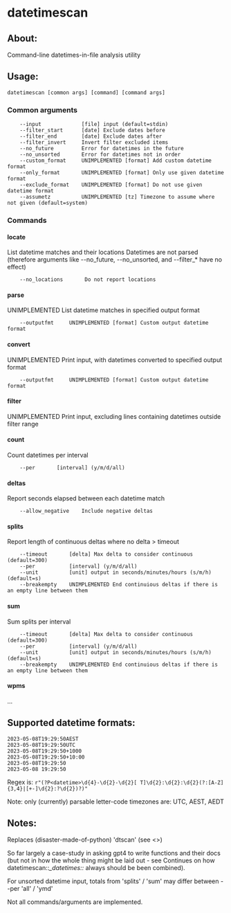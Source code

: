 # datetimescan

## About:

Command-line datetimes-in-file analysis utility 

## Usage:

    datetimescan [common args] [command] [command args]

### Common arguments

        --input             [file] input (default=stdin)
        --filter_start      [date] Exclude dates before
        --filter_end        [date] Exclude dates after
        --filter_invert     Invert filter excluded items
        --no_future         Error for datetimes in the future
        --no_unsorted       Error for datetimes not in order
        --custom_format     UNIMPLEMENTED [format] Add custom datetime format
        --only_format       UNIMPLEMENTED [format] Only use given datetime format
        --exclude_format    UNIMPLEMENTED [format] Do not use given datetime format
        --assumetz          UNIMPLEMENTED [tz] Timezone to assume where not given (default=system)

### Commands

#### locate

List datetime matches and their locations
Datetimes are not parsed (therefore arguments like --no_future, --no_unsorted, and --filter_* have no effect)

        --no_locations       Do not report locations

#### parse

UNIMPLEMENTED List datetime matches in specified output format

        --outputfmt     UNIMPLEMENTED [format] Custom output datetime format

#### convert

UNIMPLEMENTED Print input, with datetimes converted to specified output format

        --outputfmt     UNIMPLEMENTED [format] Custom output datetime format

#### filter

UNIMPLEMENTED Print input, excluding lines containing datetimes outside filter range

#### count

Count datetimes per interval

        --per       [interval] (y/m/d/all)

#### deltas

Report seconds elapsed between each datetime match

        --allow_negative    Include negative deltas

#### splits

Report length of continuous deltas where no delta > timeout

        --timeout       [delta] Max delta to consider continuous (default=300)
        --per           [interval] (y/m/d/all)
        --unit          [unit] output in seconds/minutes/hours (s/m/h) (default=s)
        --breakempty    UNIMPLEMENTED End continuious deltas if there is an empty line between them

#### sum

Sum splits per interval

        --timeout       [delta] Max delta to consider continuous (default=300)
        --per           [interval] (y/m/d/all)
        --unit          [unit] output in seconds/minutes/hours (s/m/h) (default=s)
        --breakempty    UNIMPLEMENTED End continuious deltas if there is an empty line between them

#### wpms

...

## Supported datetime formats:

    2023-05-08T19:29:50AEST 
    2023-05-08T19:29:50UTC 
    2023-05-08T19:29:50+1000
    2023-05-08T19:29:50+10:00
    2023-05-08T19:29:50
    2023-05-08 19:29:50

Regex is: `r"(?P<datetime>\d{4}-\d{2}-\d{2}[ T]\d{2}:\d{2}:\d{2}(?:[A-Z]{3,4}|[+-]\d{2}:?\d{2})?)"`

Note: only (currently) parsable letter-code timezones are: UTC, AEST, AEDT

## Notes:

Replaces (disaster-made-of-python) 'dtscan' (see <>)

So far largely a case-study in asking gpt4 to write functions and their docs (but not in how the whole thing might be laid out - see Continues on how datetimescan::*_datetimes::* always should be been combined).

For unsorted datetime input, totals from 'splits' / 'sum' may differ between --per 'all' / 'ymd'

Not all commands/arguments are implemented.


